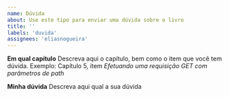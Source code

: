 ```yaml
---
name: Dúvida
about: Use este tipo para enviar uma dúvida sobre o livro
title: ''
labels: 'duvida'
assignees: 'eliasnogueira'
---
```


**Em qual capítulo**
Descreva aqui o capítulo, bem como o item que você tem dúvida.
Exemplo: Capítulo 5, item *Efetuando uma requisição GET com parâmetros de path*

**Minha dúvida**
Descreva aqui qual a sua dúvida